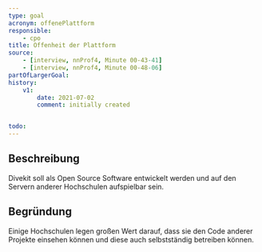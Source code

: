 ```yaml
---
type: goal
acronym: offenePlattform
responsible: 
    - cpo
title: Offenheit der Plattform
source:
    - [interview, nnProf4, Minute 00-43-41]
    - [interview, nnProf4, Minute 00-48-06]
partOfLargerGoal: 
history:
    v1:
        date: 2021-07-02
        comment: initially created


todo: 
---
```


## Beschreibung

Divekit soll als Open Source Software entwickelt werden und auf den Servern anderer Hochschulen aufspielbar sein.

## Begründung

Einige Hochschulen legen großen Wert darauf, dass sie den Code anderer Projekte einsehen können und diese auch selbstständig betreiben können.
